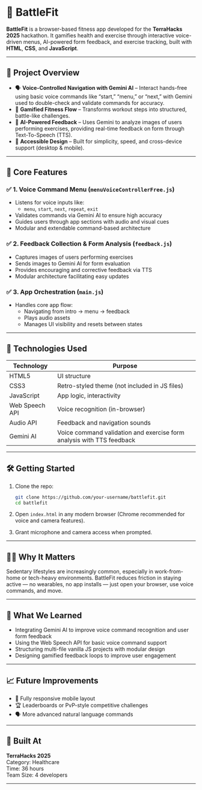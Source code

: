 # 🥊 BattleFit

**BattleFit** is a browser-based fitness app developed for the **TerraHacks 2025** hackathon. It gamifies health and exercise through interactive voice-driven menus, AI-powered form feedback, and exercise tracking, built with **HTML**, **CSS**, and **JavaScript**.

---

## 🚀 Project Overview

- 🗣️ **Voice-Controlled Navigation with Gemini AI** – Interact hands-free using basic voice commands like “start,” “menu,” or “next,” with Gemini used to double-check and validate commands for accuracy.
- 💪 **Gamified Fitness Flow** – Transforms workout steps into structured, battle-like challenges.
- 🤖 **AI-Powered Feedback** – Uses Gemini to analyze images of users performing exercises, providing real-time feedback on form through Text-To-Speech (TTS).
- 🧠 **Accessible Design** – Built for simplicity, speed, and cross-device support (desktop & mobile).

---

## 🎯 Core Features

### ✅ 1. Voice Command Menu (`menuVoiceControllerFree.js`)
- Listens for voice inputs like:
  - `menu`, `start`, `next`, `repeat`, `exit`
- Validates commands via Gemini AI to ensure high accuracy
- Guides users through app sections with audio and visual cues
- Modular and extendable command-based architecture

### ✅ 2. Feedback Collection & Form Analysis (`feedback.js`)
- Captures images of users performing exercises
- Sends images to Gemini AI for form evaluation
- Provides encouraging and corrective feedback via TTS
- Modular architecture facilitating easy updates

### ✅ 3. App Orchestration (`main.js`)
- Handles core app flow:
  - Navigating from intro → menu → feedback
  - Plays audio assets
  - Manages UI visibility and resets between states

---

## 🧪 Technologies Used

| Technology     | Purpose                          |
| -------------- | -------------------------------- |
| HTML5          | UI structure                     |
| CSS3           | Retro-styled theme (not included in JS files) |
| JavaScript     | App logic, interactivity         |
| Web Speech API | Voice recognition (in-browser)  |
| Audio API      | Feedback and navigation sounds   |
| Gemini AI      | Voice command validation and exercise form analysis with TTS feedback |

---

## 🛠️ Getting Started

1. Clone the repo:

    ```bash
    git clone https://github.com/your-username/battlefit.git
    cd battlefit
    ```

2. Open `index.html` in any modern browser (Chrome recommended for voice and camera features).

3. Grant microphone and camera access when prompted.

---

## 🧑‍⚕️ Why It Matters

Sedentary lifestyles are increasingly common, especially in work-from-home or tech-heavy environments. BattleFit reduces friction in staying active — no wearables, no app installs — just open your browser, use voice commands, and move.

---

## 🧠 What We Learned

- Integrating Gemini AI to improve voice command recognition and user form feedback
- Using the Web Speech API for basic voice command support
- Structuring multi-file vanilla JS projects with modular design
- Designing gamified feedback loops to improve user engagement

---

## 📈 Future Improvements

- 📱 Fully responsive mobile layout  
- 🏆 Leaderboards or PvP-style competitive challenges  
- 🗣️ More advanced natural language commands  

---

## 🙌 Built At

**TerraHacks 2025**  
Category: Healthcare  
Time: 36 hours  
Team Size: 4 developers

---
